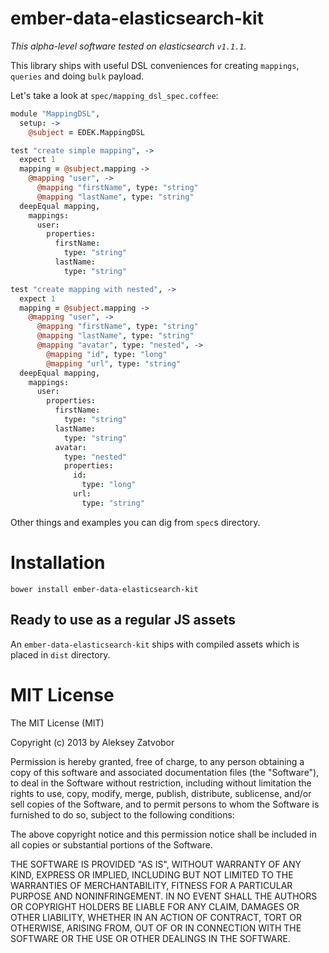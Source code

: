 ember-data-elasticsearch-kit
============================

_This alpha-level software tested on elasticsearch `v1.1.1`._


This library ships with useful DSL conveniences for creating `mappings`, `queries` and doing `bulk` payload.

Let's take a look at `spec/mapping_dsl_spec.coffee`:

```coffee
module "MappingDSL",
  setup: ->
    @subject = EDEK.MappingDSL

test "create simple mapping", ->
  expect 1
  mapping = @subject.mapping ->
    @mapping "user", ->
      @mapping "firstName", type: "string"
      @mapping "lastName", type: "string"
  deepEqual mapping,
    mappings:
      user:
        properties:
          firstName:
            type: "string"
          lastName:
            type: "string"

test "create mapping with nested", ->
  expect 1
  mapping = @subject.mapping ->
    @mapping "user", ->
      @mapping "firstName", type: "string"
      @mapping "lastName", type: "string"
      @mapping "avatar", type: "nested", ->
        @mapping "id", type: "long"
        @mapping "url", type: "string"
  deepEqual mapping,
    mappings:
      user:
        properties:
          firstName:
            type: "string"
          lastName:
            type: "string"
          avatar:
            type: "nested"
            properties:
              id:
                type: "long"
              url:
                type: "string"
```

Other things and examples you can dig from `spec`s directory.


Installation
============

```
bower install ember-data-elasticsearch-kit
```

Ready to use as a regular JS assets
-----------------------------------

An `ember-data-elasticsearch-kit` ships with compiled assets which is placed in `dist` directory.


MIT License
===========

The MIT License (MIT)

Copyright (c) 2013 by Aleksey Zatvobor

Permission is hereby granted, free of charge, to any person obtaining a copy
of this software and associated documentation files (the "Software"), to deal
in the Software without restriction, including without limitation the rights
to use, copy, modify, merge, publish, distribute, sublicense, and/or sell
copies of the Software, and to permit persons to whom the Software is
furnished to do so, subject to the following conditions:

The above copyright notice and this permission notice shall be included in
all copies or substantial portions of the Software.

THE SOFTWARE IS PROVIDED "AS IS", WITHOUT WARRANTY OF ANY KIND, EXPRESS OR
IMPLIED, INCLUDING BUT NOT LIMITED TO THE WARRANTIES OF MERCHANTABILITY,
FITNESS FOR A PARTICULAR PURPOSE AND NONINFRINGEMENT. IN NO EVENT SHALL THE
AUTHORS OR COPYRIGHT HOLDERS BE LIABLE FOR ANY CLAIM, DAMAGES OR OTHER
LIABILITY, WHETHER IN AN ACTION OF CONTRACT, TORT OR OTHERWISE, ARISING FROM,
OUT OF OR IN CONNECTION WITH THE SOFTWARE OR THE USE OR OTHER DEALINGS IN
THE SOFTWARE.
